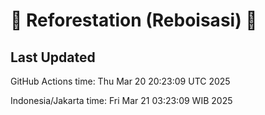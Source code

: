 
# 🌳 Reforestation (Reboisasi) 🌲

## Last Updated

GitHub Actions time: Thu Mar 20 20:23:09 UTC 2025

Indonesia/Jakarta time: Fri Mar 21 03:23:09 WIB 2025
